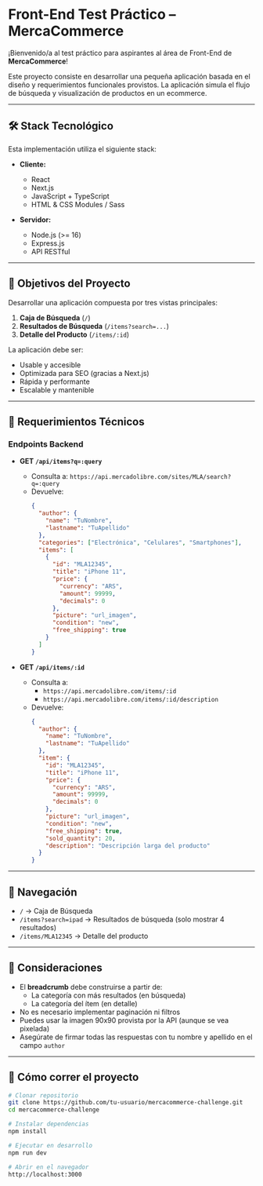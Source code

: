 # Front-End Test Práctico – MercaCommerce

¡Bienvenido/a al test práctico para aspirantes al área de Front-End de **MercaCommerce**!

Este proyecto consiste en desarrollar una pequeña aplicación basada en el diseño y requerimientos funcionales provistos. La aplicación simula el flujo de búsqueda y visualización de productos en un ecommerce.

---

## 🛠 Stack Tecnológico

Esta implementación utiliza el siguiente stack:

- **Cliente:**
  - React
  - Next.js
  - JavaScript + TypeScript
  - HTML & CSS Modules / Sass

- **Servidor:**
  - Node.js (>= 16)
  - Express.js
  - API RESTful

---

## 🎯 Objetivos del Proyecto

Desarrollar una aplicación compuesta por tres vistas principales:

1. **Caja de Búsqueda** (`/`)
2. **Resultados de Búsqueda** (`/items?search=...`)
3. **Detalle del Producto** (`/items/:id`)

La aplicación debe ser:

- Usable y accesible
- Optimizada para SEO (gracias a Next.js)
- Rápida y performante
- Escalable y mantenible

---

## 📄 Requerimientos Técnicos

### Endpoints Backend

- **GET `/api/items?q=:query`**
  - Consulta a: `https://api.mercadolibre.com/sites/MLA/search?q=:query`
  - Devuelve:
    ```json
    {
      "author": {
        "name": "TuNombre",
        "lastname": "TuApellido"
      },
      "categories": ["Electrónica", "Celulares", "Smartphones"],
      "items": [
        {
          "id": "MLA12345",
          "title": "iPhone 11",
          "price": {
            "currency": "ARS",
            "amount": 99999,
            "decimals": 0
          },
          "picture": "url_imagen",
          "condition": "new",
          "free_shipping": true
        }
      ]
    }
    ```

- **GET `/api/items/:id`**
  - Consulta a:
    - `https://api.mercadolibre.com/items/:id`
    - `https://api.mercadolibre.com/items/:id/description`
  - Devuelve:
    ```json
    {
      "author": {
        "name": "TuNombre",
        "lastname": "TuApellido"
      },
      "item": {
        "id": "MLA12345",
        "title": "iPhone 11",
        "price": {
          "currency": "ARS",
          "amount": 99999,
          "decimals": 0
        },
        "picture": "url_imagen",
        "condition": "new",
        "free_shipping": true,
        "sold_quantity": 20,
        "description": "Descripción larga del producto"
      }
    }
    ```

---

## 🧭 Navegación

- `/` → Caja de Búsqueda
- `/items?search=ipad` → Resultados de búsqueda (solo mostrar 4 resultados)
- `/items/MLA12345` → Detalle del producto

---

## 📌 Consideraciones

- El **breadcrumb** debe construirse a partir de:
  - La categoría con más resultados (en búsqueda)
  - La categoría del ítem (en detalle)
- No es necesario implementar paginación ni filtros
- Puedes usar la imagen 90x90 provista por la API (aunque se vea pixelada)
- Asegúrate de firmar todas las respuestas con tu nombre y apellido en el campo `author`

---

## 🚀 Cómo correr el proyecto

```bash
# Clonar repositorio
git clone https://github.com/tu-usuario/mercacommerce-challenge.git
cd mercacommerce-challenge

# Instalar dependencias
npm install

# Ejecutar en desarrollo
npm run dev

# Abrir en el navegador
http://localhost:3000
